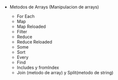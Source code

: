 - Metodos de Arrays (Manipulacion de arrays)
    
    - For Each  
    - Map   
    - Map Reloaded  
    - Filter 
    - Reduce 
    - Reduce Reloaded
    - Some 
    - Sort
    - Every
    - Find
    - Includes y fromIndex
    - Join (metodo de array) y Split(metodo de string)
